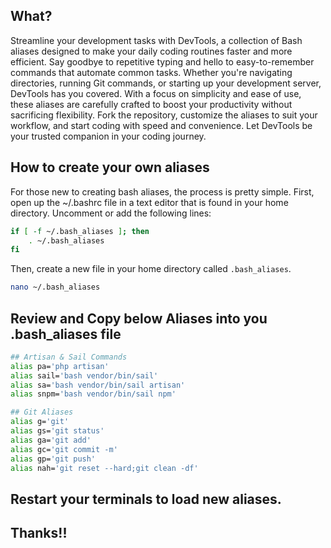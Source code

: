 ## What?
Streamline your development tasks with DevTools, a collection of Bash aliases designed to make your daily coding routines faster and more efficient. Say goodbye to repetitive typing and hello to easy-to-remember commands that automate common tasks. Whether you're navigating directories, running Git commands, or starting up your development server, DevTools has you covered. With a focus on simplicity and ease of use, these aliases are carefully crafted to boost your productivity without sacrificing flexibility. Fork the repository, customize the aliases to suit your workflow, and start coding with speed and convenience. Let DevTools be your trusted companion in your coding journey.

## How to create your own aliases
For those new to creating bash aliases, the process is pretty simple.
First, open up the ~/.bashrc file in a text editor that is found in your home directory.
Uncomment or add the following lines:

```bash
if [ -f ~/.bash_aliases ]; then
    . ~/.bash_aliases
fi
```

Then, create a new file in your home directory called `.bash_aliases`.

```bash
nano ~/.bash_aliases
```

## Review and Copy below Aliases into you .bash_aliases file

```bash
## Artisan & Sail Commands
alias pa='php artisan'
alias sail='bash vendor/bin/sail'
alias sa='bash vendor/bin/sail artisan'
alias snpm='bash vendor/bin/sail npm'

## Git Aliases
alias g='git'
alias gs='git status'
alias ga='git add'
alias gc='git commit -m'
alias gp='git push'
alias nah='git reset --hard;git clean -df'
```

## Restart your terminals to load new aliases.
## Thanks!!